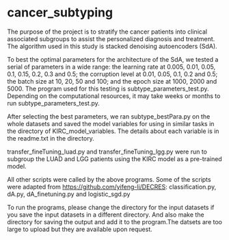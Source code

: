 # cancer_subtyping
The purpose of the project is to stratify the cancer patients into clinical associated subgroups to assist the personalized diagnosis and treatment. 
The algorithm used in this study is stacked denoising autoencoders (SdA).

To best the optimal parameters for the architecture of the SdA, we tested a serial of parameters in a wide range: the learning rate at 0.005, 0.01, 0.05, 0.1, 0.15, 0.2, 0.3 and 0.5; the corruption level at 0.01, 0.05, 0.1, 0.2 and 0.5; the batch size at 10, 20, 50 and 100; and the epoch size at 1000, 2000 and 5000. The program used for this testing is subtype_parameters_test.py. Depending on the computational resources, it may take weeks or months to run subtype_parameters_test.py.

After selecting the best parameters, we ran subtype_bestPara.py on the whole datasets and saved the model variables for using in similar tasks in the directory of KIRC_model_variables. The details about each variable is in the readme.txt in the directory.

transfer_fineTuning_luad.py and transfer_fineTuning_lgg.py were run to subgroup the LUAD and LGG patients using the KIRC model as a pre-trained model.

All other scripts were called by the above programs. Some of the scripts were adapted from https://github.com/yifeng-li/DECRES: classification.py, dA.py, dA_finetuning.py and logistic_sgd.py

To run the programs, please change the directory for the input datasets if you save the input datasets in a different directory. And also make the directory for saving the output and add it to the program.The datsets are too large to upload but they are available upon request.
